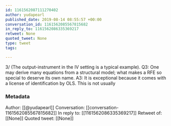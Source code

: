 ```yaml
---
id: 1161562087111270402
author: yudapearl
published_date: 2019-08-14 08:55:57 +00:00
conversation_id: 1161562085567815682
in_reply_to: 1161562086335369217
retweet: None
quoted_tweet: None
type: tweet
tags:

---
```


3/ (The output-instrument in the IV setting is a typical example). Q3: One may derive many equations from a structural model; what makes a RFE so special to deserve its own name. A3: It is exceptional because it comes with a license of identification by OLS. This is not usually

### Metadata

Author: [[@yudapearl]]
Conversation: [[conversation-1161562085567815682]]
In reply to: [[1161562086335369217]]
Retweet of: [[None]]
Quoted tweet: [[None]]
